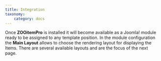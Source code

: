 ```yaml
---
title: Integration
taxonomy:
    category: docs
---
```


Once **ZOOitemPro** is installed it will become available as a Joomla! module ready to be assigned to any template position. In the module configuration the **Main Layout** allows to choose the rendering layout for displaying the Items. There are several available layouts and are the focus of the next page.
